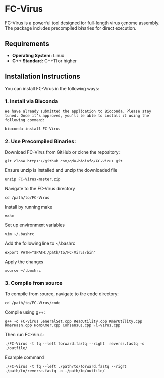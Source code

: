 # FC-Virus

FC-Virus is a powerful tool designed for full-length virus genome assembly. The package includes precompiled binaries for direct execution.

## Requirements

- **Operating System:** Linux
- **C++ Standard:** C++11 or higher

## Installation Instructions

You can install FC-Virus in the following ways:

### 1. Install via Bioconda
```
We have already submitted the application to Bioconda. Please stay tuned. Once it’s approved, you’ll be able to install it using the following command:
```
```
bioconda install FC-Virus
```
### 2. Use Precompiled Binaries:
Download FC-Virus from GitHub or clone the repository:
```
git clone https://github.com/qdu-bioinfo/FC-Virus.git
```
 Ensure unzip is installed and unzip the downloaded file
 ```
unzip FC-Virus-master.zip
```
 Navigate to the FC-Virus directory
 ```
cd /path/to/FC-Virus
```
 Install by running make
 ```
make
```
 Set up environment variables
 ```
vim ~/.bashrc
```
 Add the following line to ~/.bashrc
 ```
export PATH="$PATH:/path/to/FC-Virus/bin"
```
 Apply the changes
 ```
source ~/.bashrc
```
### 3. Compile from source
To compile from source, navigate to the code directory:
```
cd /path/to/FC-Virus/code
```
Compile using g++:
```
g++ -o FC-Virus GeneralSet.cpp ReadUtility.cpp KmerUtility.cpp KmerHash.cpp HomoKmer.cpp Consensus.cpp FC-Virus.cpp
```
Then run FC-Virus:
```
./FC-Virus -t fq --left forward.fastq --right  reverse.fastq -o ./outfile/
```

Example command
```
./FC-Virus -t fq --left ./path/to/forward.fastq --right ./path/to/reverse.fastq -o ./path/to/outfile/
```
